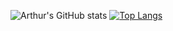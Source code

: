 ![Arthur's GitHub stats](https://github-readme-stats.vercel.app/api?username=arthur-lage&show_icons=true&theme=synthwave)
[![Top Langs](https://github-readme-stats.vercel.app/api/top-langs/?username=arthur-lage&theme=synthwave)](https://github.com/anuraghazra/github-readme-stats)

<!---
arthur-lage/arthur-lage is a ✨ special ✨ repository because its `README.md` (this file) appears on your GitHub profile.
You can click the Preview link to take a look at your changes.
--->
